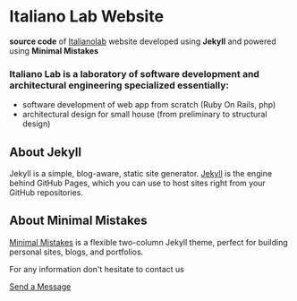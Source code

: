 # Italiano Lab Website

**source code** of [Italianolab](https://www.italianolab.com) website developed using **Jekyll** and powered using **Minimal Mistakes**

### Italiano Lab is a laboratory of software development and architectural engineering specialized essentially: 

- software development of web app from scratch (Ruby On Rails, php) 
- architectural design for small house (from preliminary to structural design)

## About Jekyll

Jekyll is a simple, blog-aware, static site generator. [Jekyll](https://jekyllrb.com/docs/) is the engine behind GitHub Pages, which you can use to host sites right from your GitHub repositories.

## About Minimal Mistakes 

[Minimal Mistakes](https://mmistakes.github.io/minimal-mistakes/) is a flexible two-column Jekyll theme, perfect for building personal sites, blogs, and portfolios.

For any information don't hesitate to contact us

[Send a Message](https://www.italianolab.com/contact)